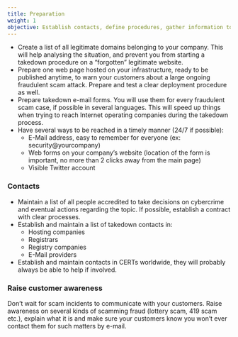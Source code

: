 ```yaml
---
title: Preparation
weight: 1
objective: Establish contacts, define procedures, gather information to save time during an attack.
---
```

- Create a list of all legitimate domains belonging to your company. This will help analysing the situation, and prevent you from starting a takedown procedure on a “forgotten” legitimate website.
- Prepare one web page hosted on your infrastructure, ready to be published anytime, to warn your customers about a large ongoing fraudulent scam attack. Prepare and test a clear deployment procedure as well.
- Prepare takedown e-mail forms. You will use them for every fraudulent scam case, if possible in several languages. This will speed up things when trying to reach Internet operating companies during the takedown process.
- Have several ways to be reached in a timely manner (24/7 if possible):
  - E-Mail address, easy to remember for everyone (ex: security@yourcompany)
  - Web forms on your company’s website (location of the form is important, no more than 2 clicks away from the main page)
  - Visible Twitter account

### Contacts

- Maintain a list of all people accredited to take decisions on cybercrime and eventual actions regarding the topic. If possible, establish a contract with clear processes.
- Establish and maintain a list of takedown contacts in:
  - Hosting companies
  - Registrars
  - Registry companies
  - E-Mail providers
- Establish and maintain contacts in CERTs worldwide, they will probably always be able to help if involved.

### Raise customer awareness

Don’t wait for scam incidents to communicate with your customers. Raise awareness on several kinds of scamming fraud (lottery scam, 419 scam etc.), explain what it is and make sure your customers know you won’t ever contact them for such matters by e-mail.
